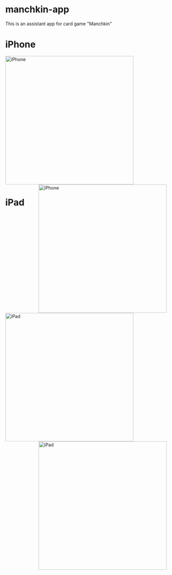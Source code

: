 # manchkin-app
This is an assistant app for card game "Manchkin"

<p>
  <h1 align="left"> iPhone </h1>
  </p>
<p>
<img src="https://user-images.githubusercontent.com/37298569/188285316-fce1ae7c-ed62-4a61-adf6-fd4766669320.png" width="400" title="iPhone">
<img src="https://user-images.githubusercontent.com/37298569/188285283-f786f59e-21e9-4c39-beca-2d14ed9fdfcc.png" width="400" title="iPhone" align="right">
</p>
<p>
  <h1 align="left"> iPad </h1>
  </p>
<p>
<img src="https://user-images.githubusercontent.com/37298569/188285047-14569c4d-9a55-47fa-a59e-da188b0c5663.png" width="400" title="iPad">
<img src="https://user-images.githubusercontent.com/37298569/188285406-ed1ef19f-7b76-422b-89af-ab79bb2df14c.png" width="400" title="iPad" align="right">
</p>
